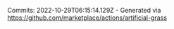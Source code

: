 Commits: 2022-10-29T06:15:14.129Z - Generated via https://github.com/marketplace/actions/artificial-grass
<br>

